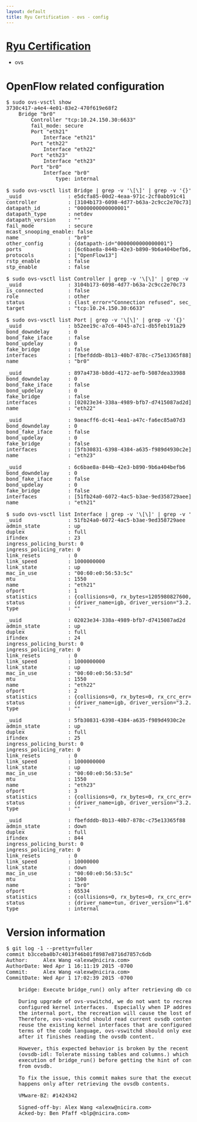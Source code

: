 ```yaml
---
layout: default
title: Ryu Certification - ovs - config
---
```

# [Ryu Certification](http://osrg.github.io/ryu/certification.html)
* ovs 

# OpenFlow related configuration
<pre>
$ sudo ovs-vsctl show
3730c417-a4e4-4e01-83e2-470f619e68f2
    Bridge "br0"
        Controller "tcp:10.24.150.30:6633"
        fail_mode: secure
        Port "eth21"
            Interface "eth21"
        Port "eth22"
            Interface "eth22"
        Port "eth23"
            Interface "eth23"
        Port "br0"
            Interface "br0"
                type: internal

$ sudo ovs-vsctl list Bridge | grep -v '\[\]' | grep -v '{}'
_uuid               : e5dcfa85-00d2-4eaa-971c-2cf0abb91c41
controller          : [3104b173-6098-4d77-b63a-2c9cc2e70c73]
datapath_id         : "0000000000000001"
datapath_type       : netdev
datapath_version    : "<built-in>"
fail_mode           : secure
mcast_snooping_enable: false
name                : "br0"
other_config        : {datapath-id="0000000000000001"}
ports               : [6c6bae8a-844b-42e3-b890-9b6a404befb6, 897a4738-b8dd-4172-aefb-5087dea33988, 9aeacff6-dc41-4ea1-a47c-fa6ec85a07d3, b52ee19c-a7c6-4045-a7c1-db5feb191a29]
protocols           : ["OpenFlow13"]
rstp_enable         : false
stp_enable          : false

$ sudo ovs-vsctl list Controller | grep -v '\[\]' | grep -v '{}'
_uuid               : 3104b173-6098-4d77-b63a-2c9cc2e70c73
is_connected        : false
role                : other
status              : {last_error="Connection refused", sec_since_connect="657", sec_since_disconnect="2", state=BACKOFF}
target              : "tcp:10.24.150.30:6633"

$ sudo ovs-vsctl list Port | grep -v '\[\]' | grep -v '{}'
_uuid               : b52ee19c-a7c6-4045-a7c1-db5feb191a29
bond_downdelay      : 0
bond_fake_iface     : false
bond_updelay        : 0
fake_bridge         : false
interfaces          : [fbefdddb-8b13-40b7-878c-c75e13365f88]
name                : "br0"

_uuid               : 897a4738-b8dd-4172-aefb-5087dea33988
bond_downdelay      : 0
bond_fake_iface     : false
bond_updelay        : 0
fake_bridge         : false
interfaces          : [02023e34-338a-4989-bfb7-d7415087ad2d]
name                : "eth22"

_uuid               : 9aeacff6-dc41-4ea1-a47c-fa6ec85a07d3
bond_downdelay      : 0
bond_fake_iface     : false
bond_updelay        : 0
fake_bridge         : false
interfaces          : [5fb30831-6398-4384-a635-f989d4930c2e]
name                : "eth23"

_uuid               : 6c6bae8a-844b-42e3-b890-9b6a404befb6
bond_downdelay      : 0
bond_fake_iface     : false
bond_updelay        : 0
fake_bridge         : false
interfaces          : [51fb24a0-6072-4ac5-b3ae-9ed358729aee]
name                : "eth21"

$ sudo ovs-vsctl list Interface | grep -v '\[\]' | grep -v '{}'
_uuid               : 51fb24a0-6072-4ac5-b3ae-9ed358729aee
admin_state         : up
duplex              : full
ifindex             : 23
ingress_policing_burst: 0
ingress_policing_rate: 0
link_resets         : 0
link_speed          : 1000000000
link_state          : up
mac_in_use          : "00:60:e0:56:53:5c"
mtu                 : 1550
name                : "eth21"
ofport              : 1
statistics          : {collisions=0, rx_bytes=1205980827600, rx_crc_err=0, rx_dropped=0, rx_errors=0, rx_frame_err=0, rx_over_err=0, rx_packets=804341436, tx_bytes=0, tx_dropped=0, tx_errors=0, tx_packets=0}
status              : {driver_name=igb, driver_version="3.2.10-k", firmware_version="2.10-9"}
type                : ""

_uuid               : 02023e34-338a-4989-bfb7-d7415087ad2d
admin_state         : up
duplex              : full
ifindex             : 24
ingress_policing_burst: 0
ingress_policing_rate: 0
link_resets         : 0
link_speed          : 1000000000
link_state          : up
mac_in_use          : "00:60:e0:56:53:5d"
mtu                 : 1550
name                : "eth22"
ofport              : 2
statistics          : {collisions=0, rx_bytes=0, rx_crc_err=0, rx_dropped=0, rx_errors=0, rx_frame_err=0, rx_over_err=0, rx_packets=0, tx_bytes=611444764572, tx_dropped=0, tx_errors=0, tx_packets=407785251}
status              : {driver_name=igb, driver_version="3.2.10-k", firmware_version="2.10-9"}
type                : ""

_uuid               : 5fb30831-6398-4384-a635-f989d4930c2e
admin_state         : up
duplex              : full
ifindex             : 25
ingress_policing_burst: 0
ingress_policing_rate: 0
link_resets         : 0
link_speed          : 1000000000
link_state          : up
mac_in_use          : "00:60:e0:56:53:5e"
mtu                 : 1550
name                : "eth23"
ofport              : 3
statistics          : {collisions=0, rx_bytes=0, rx_crc_err=0, rx_dropped=0, rx_errors=0, rx_frame_err=0, rx_over_err=0, rx_packets=0, tx_bytes=38710650000, tx_dropped=0, tx_errors=0, tx_packets=25807100}
status              : {driver_name=igb, driver_version="3.2.10-k", firmware_version="2.10-9"}
type                : ""

_uuid               : fbefdddb-8b13-40b7-878c-c75e13365f88
admin_state         : down
duplex              : full
ifindex             : 844
ingress_policing_burst: 0
ingress_policing_rate: 0
link_resets         : 0
link_speed          : 10000000
link_state          : down
mac_in_use          : "00:60:e0:56:53:5c"
mtu                 : 1500
name                : "br0"
ofport              : 65534
statistics          : {collisions=0, rx_bytes=0, rx_crc_err=0, rx_dropped=0, rx_errors=0, rx_frame_err=0, rx_over_err=0, rx_packets=0, tx_bytes=0, tx_dropped=0, tx_errors=0, tx_packets=0}
status              : {driver_name=tun, driver_version="1.6", firmware_version="N/A"}
type                : internal
</pre>

# Version information
<pre>
$ git log -1 --pretty=fuller
commit b3cceba0b7c4013f46b01f8987e8716d7857c6db
Author:     Alex Wang &lt;alexw@nicira.com&gt;
AuthorDate: Wed Apr 1 16:11:19 2015 -0700
Commit:     Alex Wang &lt;alexw@nicira.com&gt;
CommitDate: Wed Apr 1 17:02:39 2015 -0700

    bridge: Execute bridge_run&#40;&#41; only after retrieving db contents.
    
    During upgrade of ovs-vswitchd, we do not want to recreate the already
    configured kernel interfaces.  Especially when IP address is assigned to
    the internal port, the recreation will cause the lost of connection.
    Therefore, ovs-vswitchd should read current ovsdb content first and then
    reuse the existing kernel interfaces that are configured in ovsdb.  In
    terms of the code language, ovs-vswitchd should only execute bridge_run&#40;&#41;
    after it finishes reading the ovsdb content.
    
    However, this expected behavior is broken by the recent commit d18e52e
    &#40;ovsdb-idl: Tolerate missing tables and columns.&#41; which causes the
    execution of bridge_run&#40;&#41; before getting the hint of configured interfaces
    from ovsdb.
    
    To fix the issue, this commit makes sure that the execution of bridge_run&#40;&#41;
    happens only after retrieving the ovsdb contents.
    
    VMware-BZ: #1424342
    
    Signed-off-by: Alex Wang &lt;alexw@nicira.com&gt;
    Acked-by: Ben Pfaff &lt;blp@nicira.com&gt;
</pre>

